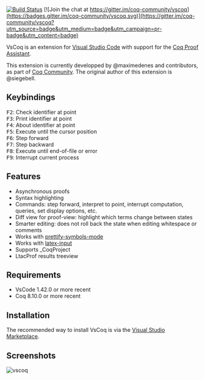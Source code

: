[![Build Status](https://travis-ci.com/coq-community/vscoq.svg?branch=master)](https://travis-ci.com/coq-community/vscoq) [![Join the chat at https://gitter.im/coq-community/vscoq](https://badges.gitter.im/coq-community/vscoq.svg)](https://gitter.im/coq-community/vscoq?utm_source=badge&utm_medium=badge&utm_campaign=pr-badge&utm_content=badge)

VsCoq is an extension for [Visual Studio
Code](https://code.visualstudio.com/) with support for the [Coq Proof
Assistant](https://coq.inria.fr/).

This extension is currently developped by @maximedenes and contributors, as
part of [Coq Community](https://github.com/coq-community/manifesto). The
original author of this extension is @siegebell.

## Keybindings

<kbd>F2</kbd>: Check identifier at point<br/>
<kbd>F3</kbd>: Print identifier at point<br/>
<kbd>F4</kbd>: About identifier at point<br/>
<kbd>F5</kbd>: Execute until the cursor position<br/>
<kbd>F6</kbd>: Step forward<br/>
<kbd>F7</kbd>: Step backward<br/>
<kbd>F8</kbd>: Execute until end-of-file or error<br/>
<kbd>F9</kbd>: Interrupt current process

## Features

- Asynchronous proofs
- Syntax highlighting
- Commands: step forward, interpret to point, interrupt computation, queries, set display options, etc.
- Diff view for proof-view: highlight which terms change between states
- Smarter editing: does not roll back the state when editing whitespace or comments
- Works with [prettify-symbols-mode](https://marketplace.visualstudio.com/items?itemName=siegebell.prettify-symbols-mode)
- Works with [latex-input](https://marketplace.visualstudio.com/items?itemName=yellpika.latex-input)
- Supports \_CoqProject
- LtacProf results treeview

## Requirements

- VsCode 1.42.0 or more recent
- Coq 8.10.0 or more recent

## Installation

The recommended way to install VsCoq is via the [Visual Studio Marketplace](https://marketplace.visualstudio.com/items?itemName=maximedenes.vscoq).

## Screenshots

![vscoq](https://user-images.githubusercontent.com/647105/64025392-dbf12100-cb3c-11e9-8e7f-5c63296500f9.png)
